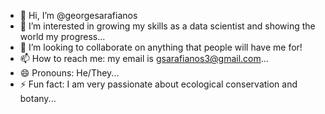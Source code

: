 - 👋 Hi, I’m @georgesarafianos
- 👀 I’m interested in growing my skills as a data scientist and showing the world my progress...
- 💞️ I’m looking to collaborate on anything that people will have me for!
- 📫 How to reach me: my email is gsarafianos3@gmail.com...
- 😄 Pronouns: He/They...
- ⚡ Fun fact: I am very passionate about ecological conservation and botany...

<!---
georgesarafianos/georgesarafianos is a ✨ special ✨ repository because its `README.md` (this file) appears on your GitHub profile.
You can click the Preview link to take a look at your changes.
--->
